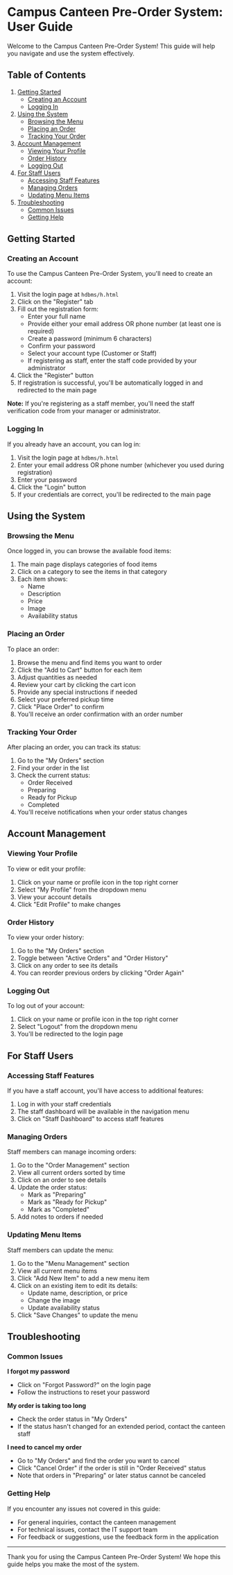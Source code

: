 # Campus Canteen Pre-Order System: User Guide

Welcome to the Campus Canteen Pre-Order System! This guide will help you navigate and use the system effectively.

## Table of Contents

1. [Getting Started](#getting-started)
   - [Creating an Account](#creating-an-account)
   - [Logging In](#logging-in)
2. [Using the System](#using-the-system)
   - [Browsing the Menu](#browsing-the-menu)
   - [Placing an Order](#placing-an-order)
   - [Tracking Your Order](#tracking-your-order)
3. [Account Management](#account-management)
   - [Viewing Your Profile](#viewing-your-profile)
   - [Order History](#order-history)
   - [Logging Out](#logging-out)
4. [For Staff Users](#for-staff-users)
   - [Accessing Staff Features](#accessing-staff-features)
   - [Managing Orders](#managing-orders)
   - [Updating Menu Items](#updating-menu-items)
5. [Troubleshooting](#troubleshooting)
   - [Common Issues](#common-issues)
   - [Getting Help](#getting-help)

## Getting Started

### Creating an Account

To use the Campus Canteen Pre-Order System, you'll need to create an account:

1. Visit the login page at `hdbms/h.html`
2. Click on the "Register" tab
3. Fill out the registration form:
   - Enter your full name
   - Provide either your email address OR phone number (at least one is required)
   - Create a password (minimum 6 characters)
   - Confirm your password
   - Select your account type (Customer or Staff)
   - If registering as staff, enter the staff code provided by your administrator
4. Click the "Register" button
5. If registration is successful, you'll be automatically logged in and redirected to the main page

**Note:** If you're registering as a staff member, you'll need the staff verification code from your manager or administrator.

### Logging In

If you already have an account, you can log in:

1. Visit the login page at `hdbms/h.html`
2. Enter your email address OR phone number (whichever you used during registration)
3. Enter your password
4. Click the "Login" button
5. If your credentials are correct, you'll be redirected to the main page

## Using the System

### Browsing the Menu

Once logged in, you can browse the available food items:

1. The main page displays categories of food items
2. Click on a category to see the items in that category
3. Each item shows:
   - Name
   - Description
   - Price
   - Image
   - Availability status

### Placing an Order

To place an order:

1. Browse the menu and find items you want to order
2. Click the "Add to Cart" button for each item
3. Adjust quantities as needed
4. Review your cart by clicking the cart icon
5. Provide any special instructions if needed
6. Select your preferred pickup time
7. Click "Place Order" to confirm
8. You'll receive an order confirmation with an order number

### Tracking Your Order

After placing an order, you can track its status:

1. Go to the "My Orders" section
2. Find your order in the list
3. Check the current status:
   - Order Received
   - Preparing
   - Ready for Pickup
   - Completed
4. You'll receive notifications when your order status changes

## Account Management

### Viewing Your Profile

To view or edit your profile:

1. Click on your name or profile icon in the top right corner
2. Select "My Profile" from the dropdown menu
3. View your account details
4. Click "Edit Profile" to make changes

### Order History

To view your order history:

1. Go to the "My Orders" section
2. Toggle between "Active Orders" and "Order History"
3. Click on any order to see its details
4. You can reorder previous orders by clicking "Order Again"

### Logging Out

To log out of your account:

1. Click on your name or profile icon in the top right corner
2. Select "Logout" from the dropdown menu
3. You'll be redirected to the login page

## For Staff Users

### Accessing Staff Features

If you have a staff account, you'll have access to additional features:

1. Log in with your staff credentials
2. The staff dashboard will be available in the navigation menu
3. Click on "Staff Dashboard" to access staff features

### Managing Orders

Staff members can manage incoming orders:

1. Go to the "Order Management" section
2. View all current orders sorted by time
3. Click on an order to see details
4. Update the order status:
   - Mark as "Preparing"
   - Mark as "Ready for Pickup"
   - Mark as "Completed"
5. Add notes to orders if needed

### Updating Menu Items

Staff members can update the menu:

1. Go to the "Menu Management" section
2. View all current menu items
3. Click "Add New Item" to add a new menu item
4. Click on an existing item to edit its details:
   - Update name, description, or price
   - Change the image
   - Update availability status
5. Click "Save Changes" to update the menu

## Troubleshooting

### Common Issues

**I forgot my password**
- Click on "Forgot Password?" on the login page
- Follow the instructions to reset your password

**My order is taking too long**
- Check the order status in "My Orders"
- If the status hasn't changed for an extended period, contact the canteen staff

**I need to cancel my order**
- Go to "My Orders" and find the order you want to cancel
- Click "Cancel Order" if the order is still in "Order Received" status
- Note that orders in "Preparing" or later status cannot be canceled

### Getting Help

If you encounter any issues not covered in this guide:

- For general inquiries, contact the canteen management
- For technical issues, contact the IT support team
- For feedback or suggestions, use the feedback form in the application

---

Thank you for using the Campus Canteen Pre-Order System! We hope this guide helps you make the most of the system.